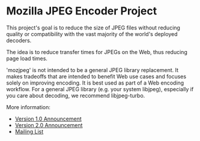 Mozilla JPEG Encoder Project
============================

This project's goal is to reduce the size of JPEG files without reducing quality or compatibility with the vast majority of the world's deployed decoders.

The idea is to reduce transfer times for JPEGs on the Web, thus reducing page load times.

'mozjpeg' is not intended to be a general JPEG library replacement. It makes tradeoffs that are intended to benefit Web use cases and focuses solely on improving encoding. It is best used as part of a Web encoding workflow. For a general JPEG library (e.g. your system libjpeg), especially if you care about decoding, we recommend libjpeg-turbo.

More information:

* [Version 1.0 Announcement](https://blog.mozilla.org/research/2014/03/05/introducing-the-mozjpeg-project/)
* [Version 2.0 Announcement](https://blog.mozilla.org/research/2014/07/15/mozilla-advances-jpeg-encoding-with-mozjpeg-2-0/)
* [Mailing List](https://lists.mozilla.org/listinfo/dev-mozjpeg)</a>
